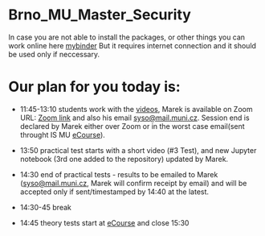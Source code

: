 # Brno_MU_Master_Security

In case you are not able to install the packages, or other things you can work online here [mybinder]( https://mybinder.org/v2/gh/sysox/Maputo_Workshop/HEAD) But it requires internet connection and it should be used only if neccessary.

# Our plan for you today is:
- 11:45-13:10 students work with the [videos](https://is.muni.cz/el/fi/ekurzy/maputo2024/um/), Marek is available on Zoom
URL: [Zoom link](https://cesnet.zoom.us/my/pv080?pwd=SlNQYy9qaHUyRmE3bzE0R1ZhSFRPZz09)
and also his email syso@mail.muni.cz. Session end is declared by Marek either over Zoom or in the worst case email(sent throught IS MU [eCourse](https://is.muni.cz/ekurzy/maputo2024)).

- 13:50 practical test starts with a short video (#3 Test),
and new Jupyter notebook (3rd one added to the repository) updated by Marek.

- 14:30 end of practical tests - results to be emailed to Marek
(syso@mail.muni.cz, Marek will confirm receipt by email) and will be accepted only if sent/timestamped by 14:40 at the latest.

- 14:30-45 break

- 14:45 theory tests start at [eCourse](https://is.muni.cz/ekurzy/maputo2024)
and close 15:30